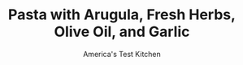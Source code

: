 ---
layout: ../../layouts/MarkdownPostLayout.astro
title: Pasta with Arugula, Fresh Herbs, Olive Oil, and Garlic
author: America's Test Kitchen
pubDate: 2023-03-15
description: "Pasta is a standard go-to for a quick dinner, and you can never have enough recipes in your arsenal. We turned to fresh herbs and arugula for a refreshingly different dish."
image_url: https://res.cloudinary.com/hksqkdlah/image/upload/ar_1:1,c_fill,dpr_2.0,f_auto,fl_lossy.progressive.strip_profile,g_faces:auto,q_auto:low,w_344/6786_sfs-pasta-a-002-279382
tags: ["Main Courses","Pasta","30-Minute Suppers"]
calories: 2811
protein: 29
carbohydrates: 89
fats: 
fiber: 4
ingredients: ["1/4 cup, extra-virgin olive oil","7 , garlic cloves, minced","1/4 teaspoon, red pepper flakes","2 tablespoons, lemon juice",", Salt and pepper","1 pound, pasta (see note)","2 cups, baby arugula, lightly packed","1/2 cup, fresh parsley, lightly packed","1/2 cup, fresh basil leaves, lightly packed","1 cup, grated Parmesan cheese"]
serves: 4
time: ""
instructions: ["Bring 4 quarts water to boil in large pot. Heat oil, garlic, and pepper flakes in large nonstick skillet over medium-low heat until garlic is just golden, about 3 minutes. Off heat, stir in lemon juice; cover and keep warm.","Add 1 tablespoon salt and pasta to boiling water and cook until al dente. Reserve 1/2 cup cooking water, drain pasta, and return to pot. Add warm oil mixture, arugula, parsley, basil, cheese, and reserved cooking water and toss until greens are just wilted. Season with salt and pepper. Serve."]
nutrition: ["412 mg Potassium","493 mg Phosphorus","508 mg Calcium","2 mg Iron","89 mg Magnesium","526 mg Sodium","2 mg Zinc","25 g Fat","2 mg Niacin (B3)","12 g Monounsaturated","2 g Polyunsaturated","16 mg Vitamin C","25 mg Cholesterol","8 g Saturated","4 g Fiber","47 µg Folate (food)","3 g Sugars","156 µg Vitamin K","50 g Water","89 g Carbs","47 µg Folate equivalent (total)","29 g Protein","2 mg Vitamin E","129 µg Vitamin A","702 kcal Energy","2811 calories"]
notes: "Bagged baby arugula can be found in the produce section of most supermarkets. If you cannot find arugula, baby spinach is an acceptable substitute. Use campanelle, fusilli, or penne in this dish."
---